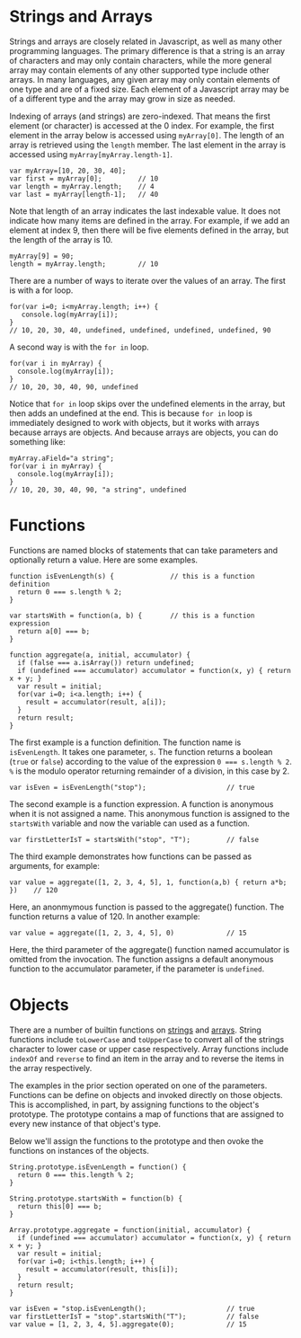 # Strings and Arrays

Strings and arrays are closely related in Javascript, as well as many other programming languages. The primary difference is that
a string is an array of characters and may only contain characters, while the more general array may contain elements of any other
supported type include other arrays. In many languages, any given array may only contain elements of one type and are of a fixed size.
Each element of a Javascript array may be of a different type and the array may grow in size as needed.

Indexing of arrays (and strings) are zero-indexed. That means the first element (or character) is accessed at the 0 index. For example,
the first element in the array below is accessed using ``myArray[0]``. The length of an array is retrieved using the ``length`` member.
The last element in the array is accessed using ``myArray[myArray.length-1]``.

```
var myArray=[10, 20, 30, 40];
var first = myArray[0];         // 10
var length = myArray.length;    // 4
var last = myArray[length-1];   // 40
```

Note that length of an array indicates the last indexable value. It does not indicate how many items are defined in the array.
For example, if we add an element at index 9, then there will be five elements defined in the array, but the length of the
array is 10.

```
myArray[9] = 90;
length = myArray.length;        // 10
```

There are a number of ways to iterate over the values of an array. The first is with a for loop. 
```
for(var i=0; i<myArray.length; i++) {
   console.log(myArray[i]);
}
// 10, 20, 30, 40, undefined, undefined, undefined, undefined, 90
```

A second way is with the ``for in`` loop.
```
for(var i in myArray) {
  console.log(myArray[i]);
}
// 10, 20, 30, 40, 90, undefined
```

Notice that ``for in`` loop skips over the undefined elements in the array, but then adds an undefined at the end. This is
because ``for in`` loop is immediately designed to work with objects, but it works with arrays because arrays are objects.
And because arrays are objects, you can do something like:
```
myArray.aField="a string";
for(var i in myArray) {
  console.log(myArray[i]);
}
// 10, 20, 30, 40, 90, "a string", undefined
```

# Functions
Functions are named blocks of statements that can take parameters and optionally return a value. Here are
some examples.
```
function isEvenLength(s) {              // this is a function definition
  return 0 === s.length % 2;
}

var startsWith = function(a, b) {       // this is a function expression
  return a[0] === b;
}

function aggregate(a, initial, accumulator) {
  if (false === a.isArray()) return undefined;
  if (undefined === accumulator) accumulator = function(x, y) { return x + y; }
  var result = initial;
  for(var i=0; i<a.length; i++) {
    result = accumulator(result, a[i]);
  }
  return result;
}
```
The first example is a function definition. The function name is ``isEvenLength``. It takes one parameter, ``s``. The
function returns a boolean (``true`` or ``false``) according to the value of the expression ``0 === s.length % 2``. 
``%`` is the modulo operator returning remainder of a division, in this case by 2.
```
var isEven = isEvenLength("stop");                    // true
```

The second example is a function expression. A function is anonymous when it is not assigned a name. This anonymous function is
assigned to the ``startsWith`` variable and now the variable can used as a function.
```
var firstLetterIsT = startsWith("stop", "T");         // false
```
The third example demonstrates how functions can be passed as arguments, for example:
```
var value = aggregate([1, 2, 3, 4, 5], 1, function(a,b) { return a*b; })    // 120
```
Here, an anonmymous function is passed to the aggregate() function. The function returns a value
of 120. In another example:
```
var value = aggregate([1, 2, 3, 4, 5], 0)             // 15
```
Here, the third parameter of the aggregate() function named accumulator is omitted from the invocation. The
function assigns a default anonymous function to the accumulator parameter, if the parameter is ``undefined``. 

# Objects

There are a number of builtin functions on [strings](https://developer.mozilla.org/en-US/docs/Web/JavaScript/Reference/Global_Objects/String)
and [arrays](https://developer.mozilla.org/en-US/docs/Web/JavaScript/Reference/Global_Objects/Array). String functions include
``toLowerCase`` and ``toUpperCase`` to convert all of the strings character to lower case or upper case respectively. Array functions
include ``indexOf`` and ``reverse`` to find an item in the array and to reverse the items in the array respectively.

The examples in the prior section operated on one of the parameters. Functions can be define on objects and invoked
directly on those objects. This is accomplished, in part, by assigning functions to the object's prototype. The prototype 
contains a map of functions that are assigned to every new instance of that object's type.

Below we'll assign the functions to the prototype and then ovoke the functions on instances of the objects.
```
String.prototype.isEvenLength = function() {
  return 0 === this.length % 2;
}

String.prototype.startsWith = function(b) {
  return this[0] === b;
}

Array.prototype.aggregate = function(initial, accumulator) {
  if (undefined === accumulator) accumulator = function(x, y) { return x + y; }
  var result = initial;
  for(var i=0; i<this.length; i++) {
    result = accumulator(result, this[i]);
  }
  return result;
}

var isEven = "stop.isEvenLength();                    // true
var firstLetterIsT = "stop".startsWith("T");          // false
var value = [1, 2, 3, 4, 5].aggregate(0);             // 15
```

